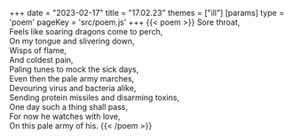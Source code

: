 +++
date = "2023-02-17"
title = "17.02.23"
themes = ["ill"]
[params]
  type = 'poem'
  pageKey = 'src/poem.js'
+++
{{< poem >}}
Sore throat,  
Feels like soaring dragons come to perch,  
On my tongue and slivering down,  
Wisps of flame,  
And coldest pain,  
Paling tunes to mock the sick days,  
Even then the pale army marches,  
Devouring virus and bacteria alike,  
Sending protein missiles and disarming toxins,  
One day such a thing shall pass,  
For now he watches with love,  
On this pale army of his.
{{< /poem >}}